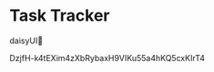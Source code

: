 # Task Tracker

daisyUI🌼

<!-- A brief description of your project goes here. -->

DzjfH-k4tEXim4zXbRybaxH9VIKu55a4hKQ5cxKIrT4

<!-- [backroads app](https://6502ea57e06313000769ec50--effulgent-bublanina-abb377.netlify.app/) -->

<!--
## Table of Contents

- [About](#about)
- [Features](#features)
- [Getting Started](#getting-started)
  - [Prerequisites](#prerequisites)
  - [Installation](#installation)
- [Usage](#usage)
- [Acknowledgments](#acknowledgments)

## About

Provide a brief introduction to your project. Explain what it does and why it's useful.

## Features

List the key features and functionalities of your project. You can use bullet points for this section.

- Feature 1
- Feature 2
- Feature 3

### Installation

```bash
# Clone the repository
git clone https://github.com/thejyotipatel/back-roads-app-in-reactjs

# Change directory
cd back-roads-app-in-reactjs

# Install dependencies
npm install
```

## Getting Started

Explain how to get started with your project. Include any setup or installation instructions.

### Prerequisites

List any software, libraries, or dependencies that need to be installed before the user can use your project.

## Acknowledgments

Mention any third-party libraries, tools, or resources you used or were inspired by during the development of your project. -->
